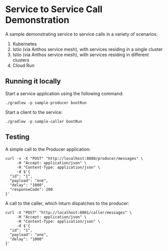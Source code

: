 # Service to Service Call Demonstration

A sample demonstrating service to service calls in a variety of scenarios:

1. Kubernetes
2. Istio (via Anthos service mesh), with services residing in a single cluster
3. Istio (via Anthos service mesh), with services residing in different clusters
4. Cloud Run

## Running it locally

Start a service application using the following command:

```shell
./gradlew -p sample-producer bootRun
```

Start a client to the service:

```shell
./gradlew -p sample-caller bootRun
```

## Testing

A simple call to the Producer application:

```shell
curl -v -X "POST" "http://localhost:8080/producer/messages" \
     -H "Accept: application/json" \
     -H "Content-Type: application/json" \
     -d $'{
  "id": "1",
  "payload": "one",
  "delay": "1000",
  "responseCode": 200
}'
```

A call to the caller, which inturn dispatches to the producer:

```shell
curl -X "POST" "http://localhost:8081/caller/messages" \
     -H "Accept: application/json" \
     -H "Content-Type: application/json" \
     -d $'{
  "id": "1",
  "payload": "one",
  "delay": "1000"
}'
```